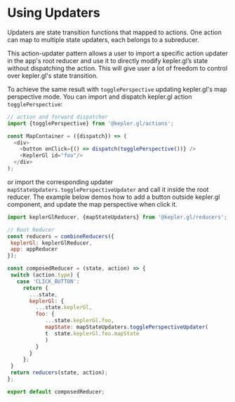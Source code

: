 # Using Updaters
Updaters are state transition functions that mapped to actions. One action can map to multiple state updaters, each belongs to a subreducer.


This action-updater pattern allows a user to import a specific action updater in the app's root reducer and use it to directly modify kepler.gl’s state without dispatching the action. This will give user a lot of freedom to control over kepler.gl's state transition.

To achieve the same result with `togglePerspective` updating kepler.gl's map perspective mode. You can import and dispatch kepler.gl action `togglePerspective`:

```js
// action and forward dispatcher
import {togglePerspective} from '@kepler.gl/actions';

const MapContainer = ({dispatch}) => (
  <div>
    <button onClick={() => dispatch(togglePerspective())} />
    <KeplerGl id="foo"/>
  </div>
);
```

or import the corresponding updater `mapStateUpdaters.togglePerspectiveUpdater` and call it inside the root reducer. The example below demos how to add a button outside kepler.gl component, and update the map perspective when click it.

```js
import keplerGlReducer, {mapStateUpdaters} from '@kepler.gl/reducers';

// Root Reducer
const reducers = combineReducers({
 keplerGl: keplerGlReducer,
 app: appReducer
});

const composedReducer = (state, action) => {
 switch (action.type) {
   case 'CLICK_BUTTON':
     return {
       ...state,
       keplerGl: {
         ...state.keplerGl,
         foo: {
            ...state.keplerGl.foo,
            mapState: mapStateUpdaters.togglePerspectiveUpdater(
            t  state.keplerGl.foo.mapState
            )
         }
       }
     };
 }
 return reducers(state, action);
};

export default composedReducer;
```
